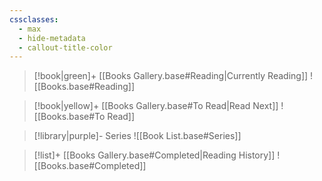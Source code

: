 ```yaml
---
cssclasses:
  - max
  - hide-metadata
  - callout-title-color
---
```


> [!book|green]+ [[Books Gallery.base#Reading|Currently Reading]]
> ![[Books.base#Reading]]

> [!book|yellow]+ [[Books Gallery.base#To Read|Read Next]]
> ![[Books.base#To Read]]

> [!library|purple]- Series
> ![[Book List.base#Series]]

> [!list]+ [[Books Gallery.base#Completed|Reading History]]
> ![[Books.base#Completed]]
